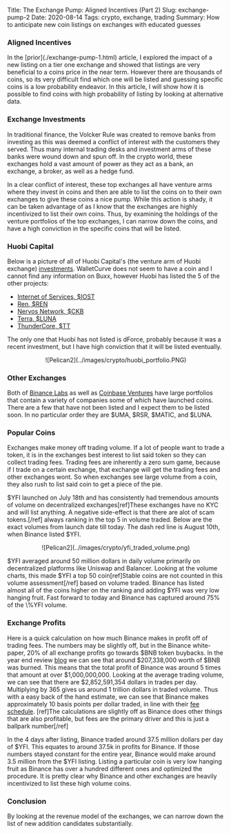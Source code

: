 Title: The Exchange Pump: Aligned Incentives (Part 2)
Slug: exchange-pump-2
Date: 2020-08-14
Tags: crypto, exchange, trading
Summary: How to anticipate new coin listings on exchanges with educated guesses

<h3>Aligned Incentives</h3>
In the [prior](./exchange-pump-1.html) article, I explored the impact of a new listing on a tier one exchange and showed that listings are very beneficial to a coins price in the near term.
However there are thousands of coins, so its very difficult find which one will be listed and guessing specific coins is a low probability endeavor. 
In this article, I will show how it is possible to find coins with high probability of listing by looking at alternative data.

<h3>Exchange Investments</h3>
<p>
In traditional finance, the Volcker Rule was created to remove banks from investing as this was deemed a conflict of interest with the customers they served.
Thus many internal trading desks and investment arms of these banks were wound down and spun off. 
In the crypto world, these exchanges hold a vast amount of power as they act as a bank, an exchange, a broker, as well as a hedge fund.
</p>

<p>
In a clear conflict of interest, these top exchanges all have venture arms where they invest in coins and then are able to list the coins on to their own exchanges to give these coins a nice pump.
While this action is shady, it can be taken advantage of as I know that the exchanges are highly incentivized to list their own coins.
Thus, by examining the holdings of the venture portfolios of the top exchanges, I can narrow down the coins, and have a high conviction in the specific coins that will be listed.
</p>


<h3>Huobi Capital</h3>
<p>
Below is a picture of all of Huobi Capital's (the venture arm of Huobi exchange) <a href="https://www.crunchbase.com/organization/huobi-bd34/recent_investments" target="_blank">investments</a>. 
WalletCurve does not seem to have a coin and I cannot find any information on Buxx, however Huobi has listed the 5 of the other projects:
<ul>
  <li><a href="https://www.coingecko.com/en/coins/iost" target="_blank">Internet of Services, $IOST</a></li>
   <li><a href="https://www.coingecko.com/en/coins/ren" target="_blank">Ren, $REN</a></li>
  <li><a href="https://www.coingecko.com/en/coins/nervos-network" target="_blank">Nervos Network, $CKB</a></li>
  <li><a href="https://www.coingecko.com/en/coins/terra-luna" target="_blank">Terra, $LUNA</a></li>
  <li><a href="https://www.coingecko.com/en/coins/thundercore" target="_blank">ThunderCore, $TT</a></li>
</ul>
The only one that Huobi has not listed is dForce, probably because it was a recent investment, but I have high conviction that it will be listed eventually.
</p>

<center>
![Pelican2](../images/crypto/huobi_portfolio.PNG)
</center>

<h3>Other Exchanges</h3>
<p>
Both of <a href="https://www.crunchbase.com/organization/binance-labs/recent_investments" target="_blank">Binance Labs</a> 
as well as <a href="https://www.crunchbase.com/organization/coinbase-ventures/recent_investments" target="_blank">Coinbase Ventures</a> 
have large portfolios that contain a variety of companies some of which have launched coins. There are a few that have not been listed and I expect them to be listed soon.
In no particular order they are $UMA, $RSR, $MATIC, and $LUNA. 
</p>


<h3>Popular Coins</h3>
<p>
Exchanges make money off trading volume. If a lot of people want to trade a token, it is in the exchanges best interest to list said token so they can collect trading fees.
Trading fees are inherently a zero sum game, because if I trade on a certain exchange, that exchange will get the trading fees and other exchanges wont. 
So when exchanges see large volume from a coin, they also rush to list said coin to get a piece of the pie.
</p>
<p>
$YFI launched on July 18th and has consistently had tremendous amounts of volume on decentralized exchanges[ref]These exchanges have no KYC and will list anything. A negative side-effect is that there are alot of scam tokens.[/ref] always ranking in the top 5 in volume traded.
Below are the exact volumes from launch date till today. The dash red line is August 10th, when Binance listed $YFI. 
</p>

<center>
![Pelican2](../images/crypto/yfi_traded_volume.png)
</center>

<p>
$YFI averaged around 50 million dollars in daily volume primarily on decentralized platforms like Uniswap and Balancer. 
Looking at the volume charts, this made $YFI a top 50 coin[ref]Stable coins are not counted in this volume assessment[/ref] based on volume traded.
Binance has listed almost all of the coins higher on the ranking and adding $YFI was very low hanging fruit.
Fast forward to today and Binance has captured around 75% of the \%YFI volume.
</p>

<h3>Exchange Profits</h3>
<p>
Here is a quick calculation on how much Binance makes in profit off of trading fees. 
The numbers may be slightly off, but in the Binance white-paper, 20% of all exchange profits go towards $BNB token buybacks.
In the year end review <a href="https://www.binance.com/en/blog/418708327988203520/Binance-2019-Year-in-Review" target="_blank">blog</a> we can see that around $207,338,000 worth of $BNB was burned.
This means that the total profit of Binance was around 5 times that amount at over $1,000,000,000.  
Looking at the average trading volume, we can see that there are $2,852,591,354 dollars in trades per day. 
Multiplying by 365 gives us around 1 trillion dollars in traded volume.
Thus with a easy back of the hand estimate, we can see that Binance makes approximately 10 basis points per dollar traded, in line with their <a href="https://www.binance.com/en/fee/schedule" target="_blank">fee schedule</a>.
[ref]The calculations are slightly off as Binance does other things that are also profitable, but fees are the primary driver and this is just a ballpark number[/ref]
</p>

<p>
In the 4 days after listing, Binance traded around 37.5 million dollars per day of $YFI. This equates to around 37.5k in profits for Binance. 
If those numbers stayed constant for the entire year, Binance would make around 3.5 million from the $YFI listing. 
Listing a particular coin is very low hanging fruit as Binance has over a hundred different ones and optimized the procedure.
It is pretty clear why Binance and other exchanges are heavily incentivized to list these high volume coins.
</p>

<h3>Conclusion</h3>
<p>
By looking at the revenue model of the exchanges, we can narrow down the list of new addition candidates substantially. 
</p>

